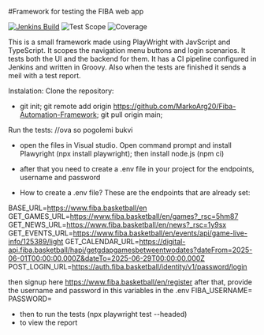 #Framework for testing the FIBA web app


[![Jenkins Build](https://img.shields.io/badge/Jenkins-Build%20Configured-brightgreen?logo=jenkins)](https://github.com/MarkoArg20/Fiba-Automation-Framework/blob/main/Jenkinsfile)
![Test Scope](https://img.shields.io/badge/Scope-Navigation%20Menu%20%26%20Login-blue)
![Coverage](https://img.shields.io/badge/Coverage-UI%20%2B%20Backend-yellow)


This is a small framework made using PlayWright with JavScript and TypeScript. It scopes the navigation menu buttons and login scenarios. It tests both the UI and the backend for them.
It has a CI pipeline configured in Jenkins and written in Groovy. Also when the tests are finished it sends a meil with a test report.


Instalation:
Clone the repository:
- git init; git remote add origin https://github.com/MarkoArg20/Fiba-Automation-Framework; git pull origin main;

Run the tests: //ova so pogolemi bukvi
- open the files in Visual studio. Open command prompt and install Plawyright (npx install playwright); then install node.js (npm ci)
- after that you need to create a .env file in your project for the endpoints, username and password 

- How to create a .env file?
These are the endpoints that are already set:

BASE_URL=https://www.fiba.basketball/en
GET_GAMES_URL=https://www.fiba.basketball/en/games?_rsc=5hm87
GET_NEWS_URL=https://www.fiba.basketball/en/news?_rsc=1y9sx
GET_EVENTS_URL=https://www.fiba.basketball/en/events/api/game-live-info/125389/light
GET_CALENDAR_URL=https://digital-api.fiba.basketball/hapi/getgdapgamesbetweentwodates?dateFrom=2025-06-01T00:00:00.000Z&dateTo=2025-06-29T00:00:00.000Z
POST_LOGIN_URL=https://auth.fiba.basketball/identity/v1/password/login

then signup here https://www.fiba.basketball/en/register
after that, provide the username and password in this variables in the .env
FIBA_USERNAME=
PASSWORD=

- then to run the tests (npx playwright test --headed) 
- to view the report

